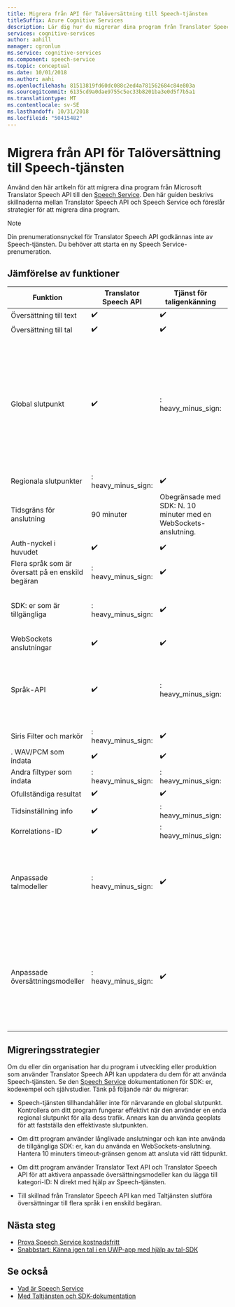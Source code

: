 ```yaml
---
title: Migrera från API för Talöversättning till Speech-tjänsten
titleSuffix: Azure Cognitive Services
description: Lär dig hur du migrerar dina program från Translator Speech API till Speech-tjänsten.
services: cognitive-services
author: aahill
manager: cgronlun
ms.service: cognitive-services
ms.component: speech-service
ms.topic: conceptual
ms.date: 10/01/2018
ms.author: aahi
ms.openlocfilehash: 81513819fd60dc088c2ed4a781562684c84e803a
ms.sourcegitcommit: 6135cd9a0dae9755c5ec33b8201ba3e0d5f7b5a1
ms.translationtype: MT
ms.contentlocale: sv-SE
ms.lasthandoff: 10/31/2018
ms.locfileid: "50415482"
---
```

# <a name="migrate-from-the-translator-speech-api-to-the-speech-service"></a>Migrera från API för Talöversättning till Speech-tjänsten

Använd den här artikeln för att migrera dina program från Microsoft Translator Speech API till den [Speech Service](index.yml). Den här guiden beskrivs skillnaderna mellan Translator Speech API och Speech Service och föreslår strategier för att migrera dina program.

> [!NOTE]
> Din prenumerationsnyckel för Translator Speech API godkännas inte av Speech-tjänsten. Du behöver att starta en ny Speech Service-prenumeration.

## <a name="comparison-of-features"></a>Jämförelse av funktioner

| Funktion                                           | Translator Speech API                                  | Tjänst för taligenkänning | Information                                                                                                                                                                                                                                                                            |
|---------------------------------------------------|-----------------------------------------------------------------|------------------------------------|------------------------------------------------------------------------------------------------------------------------------------------------------------------------------------------------------------------------------------------------------------------------------------|
| Översättning till text                               | :heavy_check_mark:                                              | :heavy_check_mark:                 |                                                                                                                                                                                                                                                                                    |
| Översättning till tal                             | :heavy_check_mark:                                              | :heavy_check_mark:                 |                                                                                                                                                                                                                                                                                    |
| Global slutpunkt                                   | :heavy_check_mark:                                              | : heavy_minus_sign:                 | Speech-tjänsten tillhandahåller inte för närvarande en global slutpunkt. En global slutpunkt kan automatiskt dirigera trafik till närmaste regionala slutpunkten, minska svarstiden i ditt program.                                                    |
| Regionala slutpunkter                                | : heavy_minus_sign:                                              | :heavy_check_mark:                 |                                                                                                                                                                                                                                                                                    |
| Tidsgräns för anslutning                             | 90 minuter                                               | Obegränsade med SDK: N. 10 minuter med en WebSockets-anslutning.                                                                                                                                                                                                                                                                                   |
| Auth-nyckel i huvudet                                | :heavy_check_mark:                                              | :heavy_check_mark:                 |                                                                                                                                                                                                                                                                                    |
| Flera språk som är översatt på en enskild begäran | : heavy_minus_sign:                                              | :heavy_check_mark:                 |                                                                                                                                                                                                                                                                                    |
| SDK: er som är tillgängliga                                    | : heavy_minus_sign:                                              | :heavy_check_mark:                 | Se den [Speech Service dokumentation](index.yml) för tillgängliga SDK: erna.                                                                                                                                                    |
| WebSockets anslutningar                             | :heavy_check_mark:                                              | :heavy_check_mark:                 |                                                                                                                                                                                                                                                                                    |
| Språk-API                                     | :heavy_check_mark:                                              | : heavy_minus_sign:                 | Speech-tjänsten stöder samma intervallet för språk som beskrivs i den [Translator API-referens för språk](../translator-speech/languages-reference.md) artikeln. |
| Siris Filter och markör                       | : heavy_minus_sign:                                              | :heavy_check_mark:                 |                                                                                                                                                                                                                                                                                    |
| . WAV/PCM som indata                                 | :heavy_check_mark:                                              | :heavy_check_mark:                 |                                                                                                                                                                                                                                                                                    |
| Andra filtyper som indata                         | : heavy_minus_sign:                                              | : heavy_minus_sign:                 |                                                                                                                                                                                                                                                                                    |
| Ofullständiga resultat                                   | :heavy_check_mark:                                              | :heavy_check_mark:                 |                                                                                                                                                                                                                                                                                    |
| Tidsinställning info                                       | :heavy_check_mark:                                              | : heavy_minus_sign:                 |                                                                                                                                                                 |
| Korrelations-ID                                    | :heavy_check_mark:                                              | : heavy_minus_sign:                 |                                                                                                                                                                                                                                                                                    |
| Anpassade talmodeller                              | : heavy_minus_sign:                                              | :heavy_check_mark:                 | Med Taltjänsten ger anpassade talmodeller som gör att du kan anpassa taligenkänning till din organisations unika ordförråd.                                                                                                                                           |
| Anpassade översättningsmodeller                         | : heavy_minus_sign:                                              | :heavy_check_mark:                 | Prenumerera på Microsoft Text Translation-API kan du använda [anpassad Translator](https://www.microsoft.com/translator/business/customization/) (för närvarande i förhandsversion) för att använda dina egna data för exaktare översättningar.                                                 |

## <a name="migration-strategies"></a>Migreringsstrategier

Om du eller din organisation har du program i utveckling eller produktion som använder Translator Speech API kan uppdatera du dem för att använda Speech-tjänsten. Se den [Speech Service](index.yml) dokumentationen för SDK: er, kodexempel och självstudier. Tänk på följande när du migrerar:

* Speech-tjänsten tillhandahåller inte för närvarande en global slutpunkt. Kontrollera om ditt program fungerar effektivt när den använder en enda regional slutpunkt för alla dess trafik. Annars kan du använda geoplats för att fastställa den effektivaste slutpunkten.

* Om ditt program använder långlivade anslutningar och kan inte använda de tillgängliga SDK: er, kan du använda en WebSockets-anslutning. Hantera 10 minuters timeout-gränsen genom att ansluta vid rätt tidpunkt.

* Om ditt program använder Translator Text API och Translator Speech API för att aktivera anpassade översättningsmodeller kan du lägga till kategori-ID: N direkt med hjälp av Speech-tjänsten.

* Till skillnad från Translator Speech API kan med Taltjänsten slutföra översättningar till flera språk i en enskild begäran.

## <a name="next-steps"></a>Nästa steg

* [Prova Speech Service kostnadsfritt](get-started.md)
* [Snabbstart: Känna igen tal i en UWP-app med hjälp av tal-SDK](quickstart-csharp-uwp.md)

## <a name="see-also"></a>Se också

* [Vad är Speech Service](overview.md)
* [Med Taltjänsten och SDK-dokumentation](https://docs.microsoft.com/azure/cognitive-services/speech-service/speech-devices-sdk-qsg)
